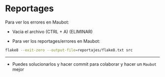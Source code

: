 # Reportages

Para ver los errores en Maubot:

* Vacia el archivo (CTRL + A) (ELIMINAR)

* Para ver los reportages/errores en Maubot:
```sh
flake8 --exit-zero --output-file=reportajes/flake8.txt src
```
---

* Puedes solucionarlos y hacer commit para colaborar y hacer un `Maubot` mejor
